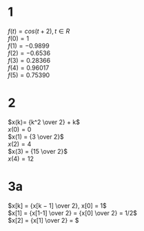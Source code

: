 
# 1
$f(t) = cos(t+2), t ∈ R$ <br>
$f(0) = 1$ <br>
$f(1) = -0.9899$ <br>
$f(2) = -0.6536$ <br>
$f(3) = 0.28366$ <br>
$f(4) = 0.96017$ <br>
$f(5) = 0.75390$ <br>

# 2
$x(k)= {k^2 \over 2} + k$ <br>
$x(0) = 0$ <br>
$x(1) = {3 \over 2}$  
$x(2) = 4$  
$x(3) = {15 \over 2}$  
$x(4) = 12$  

# 3a
$x[k] = {x[k − 1] \over 2}, x[0] = 1$  
$x[1] = {x[1-1] \over 2} = {x[0] \over 2} = 1/2$  
$x[2] = {x[1] \over 2} = $  